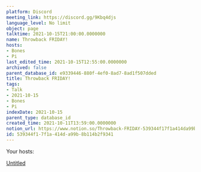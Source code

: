 ```yaml
---
platform: Discord
meeting_link: https://discord.gg/9Kbq4djs
language_level: No limit
object: page
talktime: 2021-10-15T21:00:00.0000000
name: Throwback FRIDAY!
hosts:
- Bones
- Pi
last_edited_time: 2021-10-15T12:55:00.0000000
archived: false
parent_database_id: e9339446-880f-4ef0-8ad7-8ad1f507dded
title: Throwback FRIDAY!
tags:
- Talk
- 2021-10-15
- Bones
- Pi
indexDate: 2021-10-15
parent_type: database_id
created_time: 2021-10-11T13:59:00.0000000
notion_url: https://www.notion.so/Throwback-FRIDAY-539344f17f1a414da99b8b114b2f9341
id: 539344f1-7f1a-414d-a99b-8b114b2f9341
---
```




Your hosts:

[Untitled](https://www.notion.so/482e61b02b9c4456b2b4fe86bb7544c6)   





